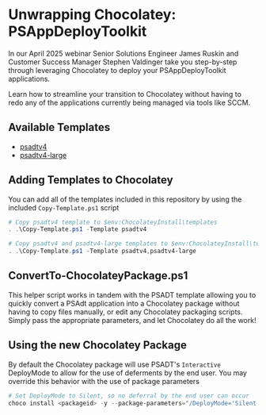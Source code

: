 # Unwrapping Chocolatey: PSAppDeployToolkit

In our April 2025 webinar Senior Solutions Engineer James Ruskin and Customer Success Manager Stephen Valdinger take you step-by-step through leveraging Chocolatey to deploy your PSAppDeployToolkit applications.

Learn how to streamline your transition to Chocolatey without having to redo any of the applications currently being managed via tools like SCCM.

## Available Templates

- [psadtv4](.\template-psadtv4.md)
- [psadtv4-large](.\template-psadtv4-large.md)

## Adding Templates to Chocolatey

You can add all of the templates included in this repository by using the included `Copy-Template.ps1` script

```powershell
# Copy psadtv4 template to $env:ChocolateyInstall\templates
. .\Copy-Template.ps1 -Template psadtv4
```

```powershell
# Copy psadtv4 and psadtv4-large templates to $env:ChocolateyInstall\templates
. .\Copy-Template.ps1 -Template psadtv4,psadtv4-large
```

## ConvertTo-ChocolateyPackage.ps1

This helper script works in tandem with the PSADT template allowing you to quickly convert a PSAdt application into a Chocolatey package without having to copy files manually, or edit any Chocolatey packaging scripts. Simply pass the appropriate parameters, and let Chocolatey do all the work!

## Using the new Chocolatey Package

By default the Chocolatey package will use PSADT's `Interactive` DeployMode to allow for the use of deferments by the end user. You may override this behavior with the use of package parameters

```powershell
# Set DeployMode to Silent, so no deferral by the end user can occur
choco install <packageid> -y --package-parameters="/DeployMode='Silent'"
```
